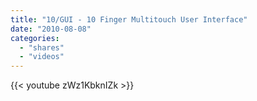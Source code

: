 ```yaml
---
title: "10/GUI - 10 Finger Multitouch User Interface"
date: "2010-08-08"
categories:
  - "shares"
  - "videos"
---
```


{{< youtube zWz1KbknIZk >}}
